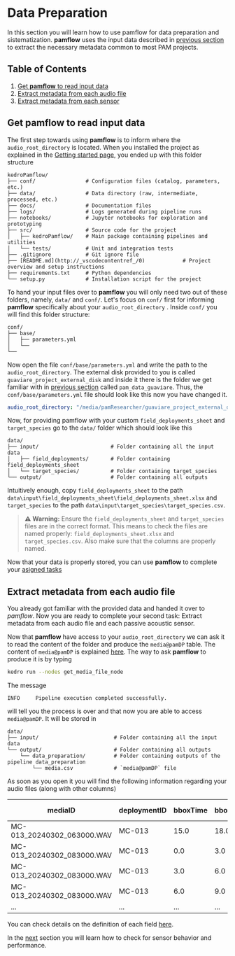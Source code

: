 # Data Preparation

In this section you will learn how to use pamflow for data preparation and sistematization. **pamflow** uses the input data described in   [previous section](./input_data.md)  to extract the necessary metadata common to most PAM projects. 


## Table of Contents
1. [Get **pamflow** to read input data](#get-pamflow-to-read-input-data)
2. [Extract metadata from each audio file](#extract-metadata-from-each-audio-file)
3. [Extract metadata from each sensor](#extract-metadata-from-each-sensor)


## Get **pamflow** to read input data

The first step towards using **pamflow** is to inform where the `audio_root_directory` is located. When you installed the project as explained in the [Getting started page](../contributing_guidelines.md#getting-started),  you ended up with this folder structure


```plaintext
kedroPamflow/
├── conf/                # Configuration files (catalog, parameters, etc.)
├── data/                # Data directory (raw, intermediate, processed, etc.)
├── docs/                # Documentation files
├── logs/                # Logs generated during pipeline runs
├── notebooks/           # Jupyter notebooks for exploration and prototyping
├── src/                 # Source code for the project
│   ├── kedroPamflow/    # Main package containing pipelines and utilities
│   └── tests/           # Unit and integration tests
├── .gitignore           # Git ignore file
├── [README.md](http://_vscodecontentref_/0)            # Project overview and setup instructions
├── requirements.txt     # Python dependencies
└── setup.py             # Installation script for the project
```


To hand your input files over  to **pamflow** you will only need two out of these folders, namely, `data/` and `conf/`. Let's focus on `conf/` first for informing **pamflow** specifically about your `audio_root_directory` . Inside `conf/` you will find this folder structure:

```plaintext
conf/
├── base/               
│   ├── parameters.yml
│   └──   
└── 
```
Now open the file `conf/base/parameters.yml` and write the path to the `audio_root_directory`. The external disk provided to you is called `guaviare_project_external_disk` and inside it there is the folder we get familiar with in [previous section](./input_data.md)  called `pam_data_guaviare`. Thus, the `conf/base/parameters.yml` file should look like this now you have changed it.

```yaml
audio_root_directory: "/media/pamResearcher/guaviare_project_external_disk/pam_data_guaviare"

```

Now, for providing pamflow with your custom `field_deployments_sheet` and `target_species` go to the `data/` folder which should look like this

```plaintext
data/
├── input/                       # Folder containing all the input data
│   ├── field_deployments/       # Folder containing field_deployments_sheet 
│   └── target_species/          # Folder containing target_species
└── output/                      # Folder containing all outputs
```

Intuitively enough, copy `field_deployments_sheet` to the path `data\input\field_deployments_sheet\field_deployments_sheet.xlsx` and `target_species` to the path `data\input\target_species\target_species.csv`.

> **⚠️ Warning:** Ensure the `field_deployments_sheet` and `target_species` files are in the correct format.
> This means to check the files are named properly: `field_deployments_sheet.xlsx` and `target_species.csv`.
> Also make sure that the columns are properly named.

Now that your data is properly stored, you can use **pamflow** to complete your [asigned tasks](./tutorial.md)
## Extract metadata from each audio file

You already got familiar with the provided data and handed it over to *pamflow*. Now you are ready to complete your second task: Extract metadata from each audio file and each passive acoustic sensor.

Now that **pamflow** have access to your `audio_root_directory` we can ask it to read the  content of the folder and produce the `media@pamDP` table. The content of  `media@pamDP` is explained [here](../data_exchange_format.md#getting-started). The way to ask **pamflow** to produce it is by typing

```bash
kedro run --nodes get_media_file_node
```

The message

```plaintext
INFO     Pipeline execution completed successfully.  
```

will tell you the process is over and that now you are able to access `media@pamDP`. It will be stored in 

```plaintext
data/
├── input/                        # Folder containing all the input data
└── output/                       # Folder containing all outputs
    └── data_preparation/         # Folder containing outputs of the pipeline data_preparation
        └── media.csv             # `media@pamDP` file
```
 As soon as you open it you will find the following information regarding your audio files (along with other columns)

| mediaID                     | deploymentID | bboxTime | bboxDuration | Scientific Name         | classificationProbability |
|-----------------------------|--------------|----------|--------------|-------------------------|---------------------------|
| MC-013_20240302_063000.WAV  | MC-013       | 15.0     | 18.0         | Cyanocorax violaceus    | 0.192                     |
| MC-013_20240302_083000.WAV  | MC-013       | 0.0      | 3.0          | Ramphastos tucanus      | 0.666                     |
| MC-013_20240302_083000.WAV  | MC-013       | 3.0      | 6.0          | Ramphastos tucanus      | 0.615                     |
| MC-013_20240302_083000.WAV  | MC-013       | 6.0      | 9.0          | Ramphastos tucanus      | 0.871                     |
| ...                         | ...          | ...      | ...          | ...                     | ...                       |

 You can check details on the definition of each field [here](../data_exchange_format.md#getting-started).

 In the [next](./quality_control.md) section  you will learn how to check for sensor behavior and performance.